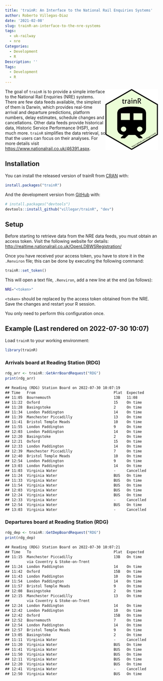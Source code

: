 ```yaml
---
title: 'trainR: An Interface to the National Rail Enquiries Systems'
author: Roberto Villegas-Diaz
date: '2021-02-08'
slug: trainR-an-interface-to-the-nre-systems
tags:
  - uk-railway
  - nre
Categories:
  - Development
  - R
Description: ''
Tags:
  - Development
  - R
---
```


<img src="https://raw.githubusercontent.com/villegar/trainR/main/inst/images/logo.png" alt="logo" align="right" height=200px/>

The goal of `trainR` is to provide a simple interface to the 
National Rail Enquiries (NRE) systems. There are few data feeds 
available, the simplest of them is Darwin, which provides real-time 
arrival and departure predictions, platform numbers, delay estimates, 
schedule changes and cancellations. Other data feeds provide historical 
data, Historic Service Performance (HSP), and much more. `trainR` 
simplifies the data retrieval, so that the users can focus on their 
analyses. For more details visit 
https://www.nationalrail.co.uk/46391.aspx.

## Installation

You can install the released version of trainR from [CRAN](https://CRAN.R-project.org) with:

``` r
install.packages("trainR")
```

And the development version from [GitHub](https://github.com/) with:

``` r
# install.packages("devtools")
devtools::install_github("villegar/trainR", "dev")
```

## Setup
Before starting to retrieve data from the NRE data feeds, you must obtain an access token. 
Visit the following website for details: http://realtime.nationalrail.co.uk/OpenLDBWSRegistration/

Once you have received your access token, you have to store it in the `.Renviron` file; this can be 
done by executing the following command:


```r
trainR::set_token()
```

This will open a text file, `.Renviron`, add a new line at the end (as follows):

```bash
NRE="<token>"
```

`<token>` should be replaced by the access token obtained from the NRE. Save the changes and restart 
your R session.

You only need to perform this configuration once.

## Example (Last rendered on 2022-07-30 10:07)

Load `trainR` to your working environment:

```r
library(trainR)
```

### Arrivals board at Reading Station (RDG)


```r
rdg_arr <- trainR::GetArrBoardRequest("RDG")
print(rdg_arr)
```

```
## Reading (RDG) Station Board on 2022-07-30 10:07:19
## Time   From                                    Plat  Expected
## 11:05  Bournemouth                             13B   11:08
## 11:22  Oxford                                  15    On time
## 11:28  Basingstoke                             2     On time
## 11:34  London Paddington                       14    On time
## 11:39  Manchester Piccadilly                   13    On time
## 11:41  Bristol Temple Meads                    10    On time
## 11:55  London Paddington                       9     On time
## 12:03  London Paddington                       14    On time
## 12:20  Basingstoke                             2     On time
## 12:21  Oxford                                  15    On time
## 12:33  London Paddington                       14    On time
## 12:39  Manchester Piccadilly                   7     On time
## 12:40  Bristol Temple Meads                    10    On time
## 12:54  London Paddington                       9     On time
## 13:03  London Paddington                       14    On time
## 11:03  Virginia Water                          -     Cancelled
## 11:24  Virginia Water                          BUS   On time
## 11:33  Virginia Water                          BUS   On time
## 11:54  Virginia Water                          BUS   On time
## 12:03  Virginia Water                          BUS   On time
## 12:24  Virginia Water                          BUS   On time
## 12:33  Virginia Water                          -     Cancelled
## 12:54  Virginia Water                          BUS   On time
## 13:03  Virginia Water                          -     Cancelled
```

### Departures board at Reading Station (RDG)


```r
rdg_dep <- trainR::GetDepBoardRequest("RDG")
print(rdg_dep)
```

```
## Reading (RDG) Station Board on 2022-07-30 10:07:21
## Time   To                                      Plat  Expected
## 11:15  Manchester Piccadilly                   13B   On time
##        via Coventry & Stoke-on-Trent           
## 11:24  London Paddington                       14    On time
## 11:42  Oxford                                  15B   On time
## 11:43  London Paddington                       10    On time
## 11:54  London Paddington                       14    On time
## 11:57  Bristol Temple Meads                    9     On time
## 12:08  Basingstoke                             2     On time
## 12:15  Manchester Piccadilly                   13    On time
##        via Coventry & Stoke-on-Trent           
## 12:24  London Paddington                       14    On time
## 12:42  London Paddington                       10    On time
## 12:42  Oxford                                  15B   On time
## 12:52  Bournemouth                             7     On time
## 12:54  London Paddington                       14    On time
## 12:57  Bristol Temple Meads                    9     On time
## 13:05  Basingstoke                             2     On time
## 11:11  Virginia Water                          -     Cancelled
## 11:20  Virginia Water                          BUS   On time
## 11:41  Virginia Water                          BUS   On time
## 11:50  Virginia Water                          BUS   On time
## 12:11  Virginia Water                          BUS   On time
## 12:20  Virginia Water                          BUS   On time
## 12:41  Virginia Water                          -     Cancelled
## 12:50  Virginia Water                          BUS   On time
```
